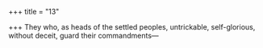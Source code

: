 +++
title = "13"

+++
They who, as heads of the settled peoples, untrickable, self-glorious, without deceit, guard their commandments—